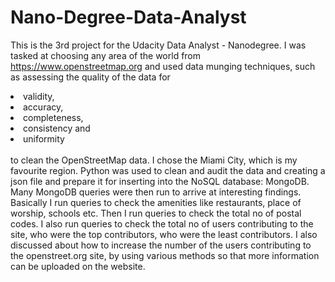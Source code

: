  # Nano-Degree-Data-Analyst
This is the 3rd project for the Udacity Data Analyst - Nanodegree. I was tasked at choosing any area of the world from 
https://www.openstreetmap.org and used data munging techniques, such as assessing the quality of the data for<li> validity,</li><li>accuracy,</li><li>completeness,</li><li>consistency and</li><li>uniformity</li>   
to clean the OpenStreetMap data.
I chose the Miami City, which is my favourite region. Python was used to clean and audit the data and creating a json file and
prepare it for inserting into the NoSQL database: MongoDB. Many  MongoDB queries were then run to arrive at interesting findings. Basically I run queries to check the amenities like restaurants, place of worship, schools etc. Then I run queries to check the total no of postal codes. I also run queries to check the total no of users contributing to the site, who were the top contributors, who were the least contributors. I also discussed about how to increase the number of the users contributing to the openstreet.org site, by using various methods so that more information can be uploaded on the website.
